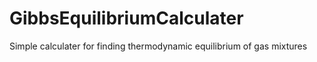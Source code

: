 GibbsEquilibriumCalculater
==========================

Simple calculater for finding thermodynamic equilibrium of gas mixtures
